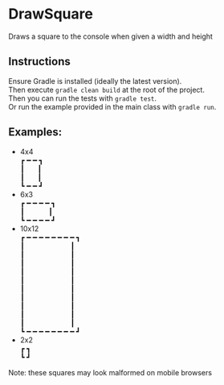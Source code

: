 # DrawSquare
Draws a square to the console when given a width and height

## Instructions
Ensure Gradle is installed (ideally the latest version).  
Then execute ```gradle clean build``` at the root of the project.  
Then you can run the tests with ```gradle test```.  
Or run the example provided in the main class with ```gradle run```.  

## Examples:
- 4x4  
┏ ━  ━ ┓  
┃      ┃  
┃      ┃  
┗ ━  ━ ┛  
- 6x3  
┏ ━  ━  ━  ━ ┓  
┃            ┃  
┗ ━  ━  ━  ━ ┛  
- 10x12  
┏ ━  ━  ━  ━  ━  ━  ━  ━ ┓  
┃                        ┃  
┃                        ┃  
┃                        ┃  
┃                        ┃  
┃                        ┃  
┃                        ┃  
┃                        ┃  
┃                        ┃  
┃                        ┃  
┃                        ┃  
┗ ━  ━  ━  ━  ━  ━  ━  ━ ┛  
- 2x2  
┏ ┓  
┗ ┛  

Note: these squares may look malformed on mobile browsers
